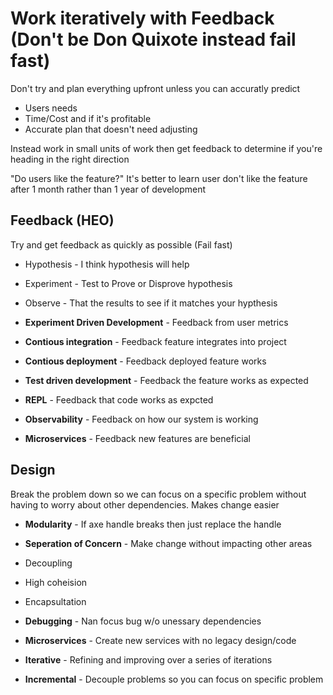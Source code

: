 # Work iteratively with Feedback (Don't be Don Quixote instead fail fast)

Don't try and plan everything upfront unless you can accuratly predict

* Users needs
* Time/Cost and if it's profitable
* Accurate plan that doesn't need adjusting

Instead work in small units of work then get feedback to determine if you're
heading in the right direction

"Do users like the feature?" It's better to learn user don't like the feature
after 1 month rather than 1 year of development

## Feedback (HEO)

Try and get feedback as quickly as possible (Fail fast)

* Hypothesis - I think hypothesis will help
* Experiment - Test to Prove or Disprove hypothesis
* Observe - That the results to see if it matches your hypthesis

* **Experiment Driven Development** - Feedback from user metrics
* **Contious integration** - Feedback feature integrates into project
* **Contious deployment** - Feedback deployed feature works
* **Test driven development** - Feedback the feature works as expected
* **REPL** - Feedback that code works as expcted
* **Observability** - Feedback on how our system is working
* **Microservices** - Feedback new features are beneficial

## Design

Break the problem down so we can focus on a specific problem without having
to worry about other dependencies. Makes change easier

* **Modularity** - If axe handle breaks then just replace the handle
* **Seperation of Concern** - Make change without impacting other areas
* Decoupling
* High coheision
* Encapsultation

* **Debugging** - Nan focus bug w/o unessary dependencies
* **Microservices** - Create new services with no legacy design/code

* **Iterative** - Refining and improving over a series of iterations
* **Incremental** - Decouple problems so you can focus on specific problem
